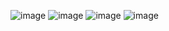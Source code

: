 
![image](https://github.com/YugdeepParihar/FULL-STACK-IKIGAI-TO-DO-COMPONENTS/assets/106156641/80163aff-d214-4679-b84d-57e738fc7978)
![image](https://github.com/YugdeepParihar/FULL-STACK-IKIGAI-TO-DO-COMPONENTS/assets/106156641/4a76cc3e-93bf-4b29-84e9-bddcccd368b1)
![image](https://github.com/YugdeepParihar/FULL-STACK-IKIGAI-TO-DO-COMPONENTS/assets/106156641/0c49e074-b430-42a7-8ef3-c88cc3d123ba)
![image](https://github.com/YugdeepParihar/FULL-STACK-IKIGAI-TO-DO-COMPONENTS/assets/106156641/e90cd7d9-31d4-4acd-b2f9-4c6fb78cb148)
